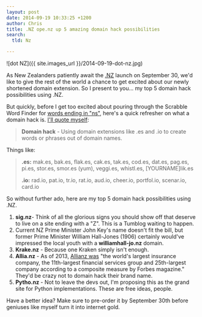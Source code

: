 ```yaml
---
layout: post
date: 2014-09-19 10:33:25 +1200
author: Chris
title: .NZ ope.nz up 5 amazing domain hack possibilities
search:
  tld: Nz

---
```

<!-- excerpt -->

![dot NZ]({{ site.images_url }}/2014-09-19-dot-nz.jpg)

As New Zealanders patiently await the [.NZ](https://iwantmyname.com/domains/dot-nz) launch on September 30, we'd like to give the rest of the world a chance to get excited about our newly shortened domain extension. So I present to you... my top 5 domain hack possibilities using .NZ.

<!-- /excerpt -->

But quickly, before I get too excited about pouring through the Scrabble Word Finder for [words ending in "ns"](http://www.scrabblefinder.com/ends-with/ns/), here's a quick refresher on what a domain hack is. [I'll quote myself](http://blog.iwantmyname.com/2013/10/what-is-a-domain-hack-and-how-can-i-make-one.html):

>**Domain hack** - Using domain extensions like .es and .io to create words or phrases out of domain names.

Things like:

> **.es:** mak.es, bak.es, flak.es, cak.es, tak.es, cod.es, dat.es, pag.es, pi.es, stor.es, smor.es (yum), veggi.es, whistl.es, [YOURNAME]lik.es
>
> **.io:** rad.io, pat.io, tr.io, rat.io, aud.io, cheer.io, portfol.io, scenar.io, card.io

So without further ado, here are my top 5 domain hack possibilities using .NZ. 

1. **sig.nz**- Think of all the glorious signs you should show off that deserve to live on a site ending with a "Z". This is a Tumblog waiting to happen.
2. Current NZ Prime Minister John Key's name doesn't fit the bill, but former Prime Minister William Hall-Jones (1906) certainly would've impressed the local youth with a **williamhall-jo.nz** domain.
3. **Krake.nz** - Because one Kraken simply isn't enough.
4. **Allia.nz** - As of 2013, [Allianz was](http://www.wikiwand.com/en/Allianz) "the world's largest insurance company, the 11th-largest financial services group and 25th-largest company according to a composite measure by Forbes magazine." They'd be crazy not to domain hack their brand name.
5. **Pytho.nz** - Not to leave the devs out, I'm proposing this as the grand site for Python implementations. These are free ideas, people.

Have a better idea? Make sure to pre-order it by September 30th before geniuses like myself turn it into internet gold.







